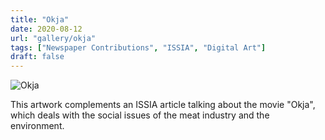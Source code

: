 ```yaml
---
title: "Okja"
date: 2020-08-12
url: "gallery/okja"
tags: ["Newspaper Contributions", "ISSIA", "Digital Art"]
draft: false
---
```


![Okja](/images/post/2020/ISSIA/okja.png)

This artwork complements an ISSIA article talking about the movie "Okja", which deals with the social issues of the meat industry and the environment.